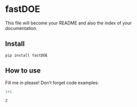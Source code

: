 fastDOE
================

<!-- WARNING: THIS FILE WAS AUTOGENERATED! DO NOT EDIT! -->

This file will become your README and also the index of your
documentation.

## Install

`pip install fastDOE`

## How to use

Fill me in please! Don’t forget code examples:

``` python
1+1
```

    2
